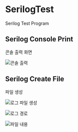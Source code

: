 # SerilogTest
Serilog Test Program

## Serilog Console Print
콘솔 출력 화면

![콘솔 출력](https://user-images.githubusercontent.com/22911504/95669497-fa38a580-0bb3-11eb-97af-9ef8732f6b91.PNG)


## Serilog Create File
파일 생성

![로그 파일 생성](https://user-images.githubusercontent.com/22911504/95669514-2f44f800-0bb4-11eb-8919-032339dc0599.PNG)

![로그 경로](https://user-images.githubusercontent.com/22911504/95669524-500d4d80-0bb4-11eb-82f4-02ce4481e566.PNG)

![파일 내용](https://user-images.githubusercontent.com/22911504/95669522-4f74b700-0bb4-11eb-88a4-fce38f823092.PNG)


